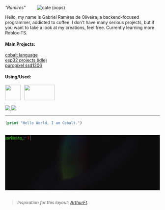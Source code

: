 <a href="https://github.com/RamiresOliv"> <img src="https://avatars.githubusercontent.com/u/69019082?v=4" alt="cate (oops)" min-width="400px" max-width="400px" width="400px" align="right"> </a>
<i>"Ramires"</i><br>
<p align="left">Hello, my name is Gabriel Ramires de Oliveira, a backend-focused programmer, addicted to coffee. I don't have many serious projects, but if you want to take a look at my creations, feel free.
Currently learning more Roblox-TS.
</p

---

<font align="left">
<h4>Main Projects:</h4>
<a href="https://github.com/RamiresOliv/cobalt">cobalt language</a>
<br>
<a href="https://github.com/RamiresOliv/esp-projects">esp32 projects (idle)</a>
<br>
<a href="https://github.com/RamiresOliv/puropixel-ssd1306">puropixel ssd1306</a>
<br>
</font>
<h4>Using/Used:</h4>

<a href="https://roblox-ts.com/"><img height="50px" width="50px" src="https://github.com/user-attachments/assets/38c71ae9-2007-42e6-af0f-db395af752f8"></a>&nbsp;&nbsp;&nbsp;<a href="https://rojo.space/"><img height="50px" width="100px" src="https://github.com/user-attachments/assets/9e15aeac-d247-4de6-9fa1-16af656441a7">

<img src="https://skillicons.dev/icons?i=ts,lua,py,js,ruby,cpp,java,react&theme=dark">

<img src="https://skillicons.dev/icons?i=robloxstudio,vscode,arduino,blender,raspberrypi,linux,windows&theme=dark">

---

```clojure
(print "Hello World, I am Cobalt.")
```

<br>
<a href="https://ramiresoliv.github.io/Cobalt"> <img src="gif_footer.gif" alt="insane background (oops)" height="180px" width="1100px" align="center"> </a>
<br><br>

> <i>Inspiration for this layout: <a href="https://github.com/ArthurFt">ArthurFt</a>.</i>
